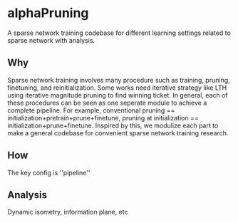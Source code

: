 # alphaPruning
A sparse network training codebase for different learning settings related to sparse network with analysis.
## Why
Sparse network training involves many procedure such as training, pruning, finetuning, and reinitialization. Some works need iterative strategy like LTH using iterative magnitude pruning to find winning ticket.
In general, each of these procedures can be seen as one seperate module to achieve a complete pipeline. For example, conventional pruning == initialization+pretrain+prune+finetune, pruning at initialization == initialization+prune+finetune.
Inspired by this, we modulize each part to make a general codebase for convenient sparse network training research.
## How
The key config is ''pipeline''
## Analysis
Dynamic isometry, information plane, etc

